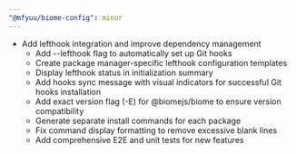 ```yaml
---
"@mfyuu/biome-config": minor
---
```


- Add lefthook integration and improve dependency management
  - Add --lefthook flag to automatically set up Git hooks
  - Create package manager-specific lefthook configuration templates
  - Display lefthook status in initialization summary
  - Add hooks sync message with visual indicators for successful Git hooks installation
  - Add exact version flag (-E) for @biomejs/biome to ensure version compatibility
  - Generate separate install commands for each package
  - Fix command display formatting to remove excessive blank lines
  - Add comprehensive E2E and unit tests for new features

